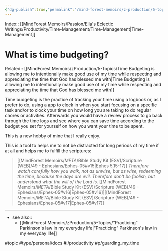 ```yaml
---
{"dg-publish":true,"permalink":"/mind-forest-memoirs/z-production/5-topics/what-is-time-budgeting/"}
---
```


Index:: [[MindForest Memoirs/Passion/Ella's Eclectic Writings/Productivity/Time-Management/Time-Management\|Time-Management]]
# What is time budgeting?
Related:: [[MindForest Memoirs/zProduction/5-Topics/Time Budgeting is allowing me to intentionally make good use of my time while respecting and appreciating the time that God has blessed me with\|Time Budgeting is allowing me to intentionally make good use of my time while respecting and appreciating the time that God has blessed me with]]

Time budgeting is the practice of tracking your time using a logbook or, as I prefer to do, using a app to clock in when you start focusing on a specific task and/or to clock your time on how long you are taking to do regular chores or activities. Afterwards you would have a review process to go back through the time logs and see where you can save time according to the budget you set for yourself on how you want your time to be spent. 

This is a new hobby of mine that I really enjoy.  

This is a tool to helps me to not be distracted for long periods of my time if at all and helps me to fulfill the scriptures: 

> [[MindForest Memoirs/_META_/Bible Study Kit (ESV)/Scripture (WEB)/49 - Ephesians/Ephes-05#v15\|Ephes 5,15-17]] *Therefore watch carefully how you walk, not as unwise, but as wise,  redeeming the time, because the days are evil.  Therefore don't be foolish, but understand what the will of the Lord is.*  [[MindForest Memoirs/_META_/Bible Study Kit (ESV)/Scripture (WEB)/49 - Ephesians/Ephes-05#v16\|Ephes-05#v16]][[MindForest Memoirs/_META_/Bible Study Kit (ESV)/Scripture (WEB)/49 - Ephesians/Ephes-05#v17\|Ephes-05#v17]]


---

- see also:: 
	- [[MindForest Memoirs/zProduction/5-Topics/“Practicing” Parkinson's law in my everyday life\|“Practicing” Parkinson's law in my everyday life]]


#topic #type/personal/docs #i/productivity  #p/guarding_my_time 
